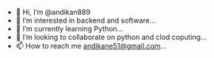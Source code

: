 - 👋 Hi, I’m @andikan889
- 👀 I’m interested in backend and software...
- 🌱 I’m currently learning Python...
- 💞️ I’m looking to collaborate on python and clod coputing...
- 📫 How to reach me andikane51@gmail.com...

<!---
andikan889/andikan889 is a ✨ special ✨ repository because its `README.md` (this file) appears on your GitHub profile.
You can click the Preview link to take a look at your changes.
--->
